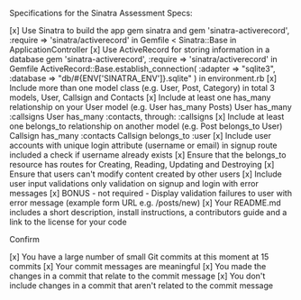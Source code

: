 Specifications for the Sinatra Assessment
Specs:

 [x] Use Sinatra to build the app
     gem sinatra and gem 'sinatra-activerecord', :require => 'sinatra/activerecord' in Gemfile
     < Sinatra::Base in ApplicationController
 [x] Use ActiveRecord for storing information in a database
     gem 'sinatra-activerecord', :require => 'sinatra/activerecord' in Gemfile
     ActiveRecord::Base.establish_connection(
       :adapter => "sqlite3",
       :database => "db/#{ENV['SINATRA_ENV']}.sqlite"
     )
     in environment.rb
 [x] Include more than one model class (e.g. User, Post, Category)
     in total 3 models, User, Callsign and Contacts
 [x] Include at least one has_many relationship on your User model (e.g. User has_many Posts)
        User has_many :callsigns
        User has_many :contacts, through: :callsigns
 [x] Include at least one belongs_to relationship on another model (e.g. Post belongs_to User)
     Callsign has_many :contacts
     Callsign belongs_to :user
 [x] Include user accounts with unique login attribute (username or email)
     in signup route included a check if username already exists
 [x] Ensure that the belongs_to resource has routes for Creating, Reading, Updating and Destroying
 [x] Ensure that users can't modify content created by other users
 [x] Include user input validations
     only validation on signup and login with error messages
 [x] BONUS - not required - Display validation failures to user with error message (example form URL e.g. /posts/new)
 [x] Your README.md includes a short description, install instructions, a contributors guide and a link to the license for your code

Confirm

 [x] You have a large number of small Git commits
     at this moment at 15 commits
 [x] Your commit messages are meaningful
 [x] You made the changes in a commit that relate to the commit message
 [x] You don't include changes in a commit that aren't related to the commit message